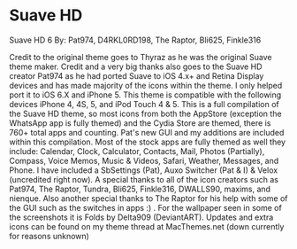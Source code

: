 Suave HD
========
Suave HD 6 By: Pat974, D4RKL0RD198, The Raptor, Bli625, Finkle316

Credit to the original theme goes to Thyraz as he was the
original Suave theme maker. Credit and a very big thanks also goes to the Suave HD creator Pat974 as he had ported Suave to iOS 4.x+ and Retina Display devices and has made majority of the icons within the theme. I only helped port it to iOS 6.X and iPhone 5. This theme is compatible with the following devices iPhone 4, 4S, 5, and iPod Touch 4 & 5. This is a full compilation of the Suave HD theme, so most icons from both the AppStore (exception the WhatsApp app is fully themed) and the Cydia Store are themed, there is 760+ total apps and counting. Pat's new GUI and my additions are included within this compilation. Most of the stock apps are fully themed as well they include: Calendar, Clock, Calculator, Contacts, Mail, Photos (Partially), Compass, Voice Memos, Music & Videos, Safari, Weather, Messages, and Phone. I have included a SbSettings (Pat), Auxo Switcher (Pat & I) & Velox (uncredited right now). A special thanks to all of the icon creators such as Pat974, The Raptor, Tundra, Bli625, Finkle316, DWALLS90, maxims, and nienque. Also another special thanks to The Raptor for his help with some of the GUI such as the switches in apps :) . For the wallpaper seen in some of the screenshots it is Folds by Delta909 (DeviantART). Updates and extra icons can be found on my theme thread at MacThemes.net (down currently for reasons unknown)
